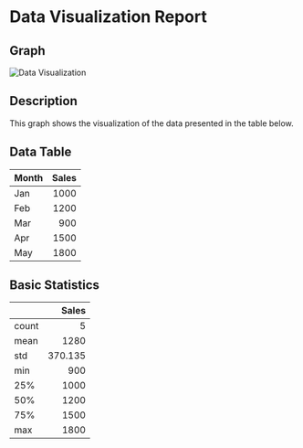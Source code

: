 # Data Visualization Report

## Graph
![Data Visualization](./sales_graph.png)

## Description
This graph shows the visualization of the data presented in the table below.

## Data Table

| Month   |   Sales |
|:--------|--------:|
| Jan     |    1000 |
| Feb     |    1200 |
| Mar     |     900 |
| Apr     |    1500 |
| May     |    1800 |

## Basic Statistics

|       |    Sales |
|:------|---------:|
| count |    5     |
| mean  | 1280     |
| std   |  370.135 |
| min   |  900     |
| 25%   | 1000     |
| 50%   | 1200     |
| 75%   | 1500     |
| max   | 1800     |